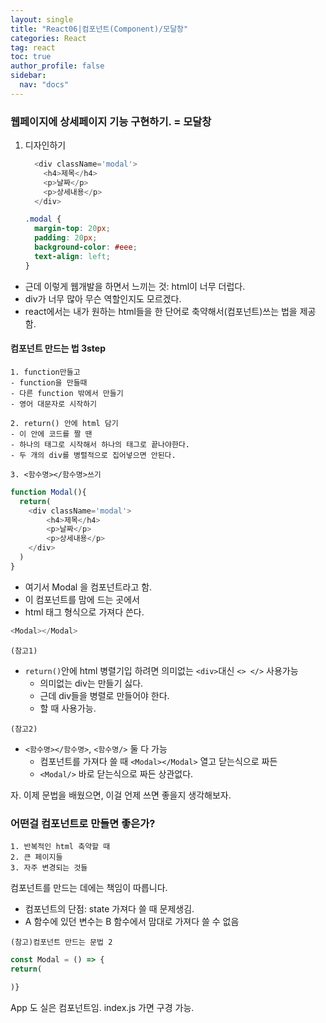 ```yaml
---
layout: single
title: "React06|컴포넌트(Component)/모달창"
categories: React
tag: react
toc: true
author_profile: false
sidebar:
  nav: "docs"
---
```


### 웹페이지에 상세페이지 기능 구현하기. = 모달창

1. 디자인하기	
    ```js
      <div className='modal'>
        <h4>제목</h4>
        <p>날짜</p>
        <p>상세내용</p>
      </div>
    ```

    ```css
    .modal {
      margin-top: 20px;
      padding: 20px;
      background-color: #eee;
      text-align: left;
    }
    ```

- 근데 이렇게 웹개발을 하면서 느끼는 것: html이 너무 더럽다.
- div가 너무 많아 무슨 역할인지도 모르겠다.
- react에서는 내가 원하는 html들을 한 단어로 축약해서(컴포넌트)쓰는 법을 제공함.

#### 컴포넌트 만드는 법 3step
    1. function만들고
	- function을 만들때
	- 다른 function 밖에서 만들기
	- 영어 대문자로 시작하기

    2. return() 안에 html 담기
	- 이 안에 코드를 짤 땐
	- 하나의 태그로 시작해서 하나의 태그로 끝나야한다.
	- 두 개의 div를 병렬적으로 집어넣으면 안된다.
    
    3. <함수명></함수명>쓰기


```js
function Modal(){
  return(
    <div className='modal'>
        <h4>제목</h4>
        <p>날짜</p>
        <p>상세내용</p>
    </div>
  )
}
```
- 여기서 Modal 을 컴포넌트라고 함.
- 이 컴포넌트를 맘에 드는 곳에서
- html 태그 형식으로 가져다 쓴다.
```js
<Modal></Modal>
```


`(참고1)` 
- `return()`안에 html 병렬기입 하려면
  의미없는 `<div>`대신 `<> </>` 사용가능
  - 의미없는 div는 만들기 싫다.
  - 근데 div들을 병렬로 만들어야 한다.
  - 할 때 사용가능.


`(참고2)` 
- `<함수명></함수명>`, `<함수명/>` 둘 다 가능
  - 컴포넌트를 가져다 쓸 때
  `<Modal></Modal>`
  열고 닫는식으로 짜든
  - `<Modal/>` 바로 닫는식으로 짜든 상관없다.


자. 이제 문법을 배웠으면,
이걸 언제 쓰면 좋을지 생각해보자.
### 어떤걸 컴포넌트로 만들면 좋은가?
    1. 반복적인 html 축약할 때
    2. 큰 페이지들
    3. 자주 변경되는 것들

컴포넌트를 만드는 데에는 책임이 따릅니다.
- 컴포넌트의 단점: state 가져다 쓸 때 문제생김.
- A 함수에 있던 변수는 B 함수에서 맘대로 가져다 쓸 수 없음

`(참고)컴포넌트 만드는 문법 2`
```js
const Modal = () => {
return(

)}
```


App 도 실은 컴포넌트임. 
index.js 가면 <App><App/> 구경 가능.